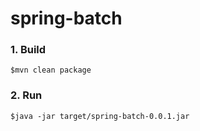 # spring-batch

### 1. Build
```
$mvn clean package
```
### 2. Run
```
$java -jar target/spring-batch-0.0.1.jar
```
